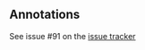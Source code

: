 ## Annotations

See issue #91 on the [issue tracker](http://deavmi.assigned.network/git/tlang/tlang/issues/91)
